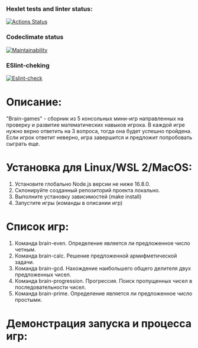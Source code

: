 ### Hexlet tests and linter status:
[![Actions Status](https://github.com/vryzhkova/frontend-project-lvl1/workflows/hexlet-check/badge.svg)](https://github.com/vryzhkova/frontend-project-lvl1/actions)

### Codeclimate status

[![Maintainability](https://api.codeclimate.com/v1/badges/40fc5876282df8f84f44/maintainability)](https://codeclimate.com/github/vryzhkova/frontend-project-lvl1/maintainability)

### ESlint-cheking

[![Eslint-check](https://github.com/vryzhkova/frontend-project-lvl1/actions/workflows/eslint-check.yml/badge.svg)](https://github.com/vryzhkova/frontend-project-lvl1/actions/workflows/eslint-check.yml)

# Описание:

"Brain-games" - сборник из 5 консольных мини-игр направленных на проверку и развитие математических навыков игрока. В каждой игре нужно верно ответить на 3 вопроса, тогда она будет успешно пройдена. Если игрок ответит неверно, игра завершится и предложит попробовать сыграть еще.

# Установка для Linux/WSL 2/MacOS:

1. Установите глобально Node.js версии не ниже 16.8.0.
2. Склонируйте созданный репозиторий проекта локально.
3. Выполните установку зависимостей (make install)
4. Запустите игры (команды в описании игр)

# Список игр:

1. Команда brain-even. Определение является ли предложенное число четным.
2. Команда brain-calc. Решение предложенной армифметической задачи.
3. Команда brain-gcd. Нахождение наибольшего общего делителя двух предложенных чисел.
4. Команда brain-progression. Прогрессия. Поиск пропущенных чисел в последовательности чисел.
5. Команда brain-prime. Определение является ли предложенное число простыми.

# Демонстрация запуска и процесса игр:
